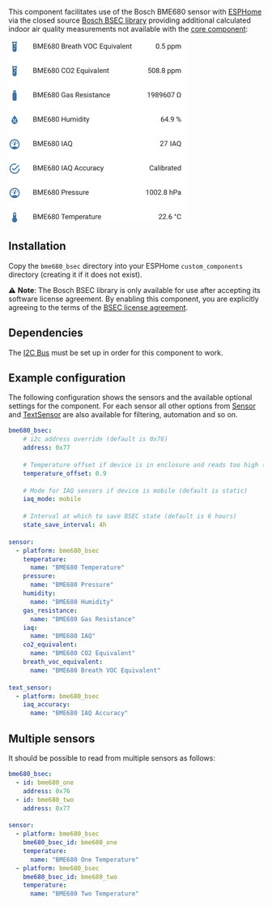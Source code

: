 This component facilitates use of the Bosch BME680 sensor with [ESPHome](https://esphome.io) via the closed source [Bosch BSEC library](https://github.com/BoschSensortec/BSEC-Arduino-library) providing additional calculated indoor air quality measurements not available with the [core component](https://esphome.io/components/sensor/bme680.html):

![Home Assistant Entities](ha-screenshot.png)

## Installation
Copy the `bme680_bsec` directory into your ESPHome `custom_components` directory (creating it if it does not exist).

⚠️ **Note**: The Bosch BSEC library is only available for use after accepting its software license agreement. By enabling this component, you are explicitly agreeing to the terms of the [BSEC license agreement](https://ae-bst.resource.bosch.com/media/_tech/media/bsec/2017-07-17_ClickThrough_License_Terms_Environmentalib_SW_CLEAN.pdf).

## Dependencies
The [I2C Bus](https://esphome.io/components/i2c.html#i2c) must be set up in order for this component to work.

## Example configuration
The following configuration shows the sensors and the available optional settings for the component. For each sensor all other options from [Sensor](https://esphome.io/components/sensor/index.html#config-sensor) and [TextSensor](https://esphome.io/components/text_sensor/index.html#base-text-sensor-configuration) are also available for filtering, automation and so on.

```yaml
bme680_bsec:
    # i2c address override (default is 0x76)
    address: 0x77

    # Temperature offset if device is in enclosure and reads too high (default is 0)
    temperature_offset: 0.9

    # Mode for IAQ sensors if device is mobile (default is static)
    iaq_mode: mobile

    # Interval at which to save BSEC state (default is 6 hours)
    state_save_interval: 4h

sensor:
  - platform: bme680_bsec
    temperature:
      name: "BME680 Temperature"
    pressure:
      name: "BME680 Pressure"
    humidity:
      name: "BME680 Humidity"
    gas_resistance:
      name: "BME680 Gas Resistance"
    iaq:
      name: "BME680 IAQ"
    co2_equivalent:
      name: "BME680 CO2 Equivalent"
    breath_voc_equivalent:
      name: "BME680 Breath VOC Equivalent"

text_sensor:
  - platform: bme680_bsec
    iaq_accuracy:
      name: "BME680 IAQ Accuracy"
```

## Multiple sensors
It should be possible to read from multiple sensors as follows:
```yaml
bme680_bsec:
  - id: bme680_one
    address: 0x76
  - id: bme680_two
    address: 0x77

sensor:
  - platform: bme680_bsec
    bme680_bsec_id: bme680_one
    temperature:
      name: "BME680 One Temperature"
  - platform: bme680_bsec
    bme680_bsec_id: bme680_two
    temperature:
      name: "BME680 Two Temperature"
```
